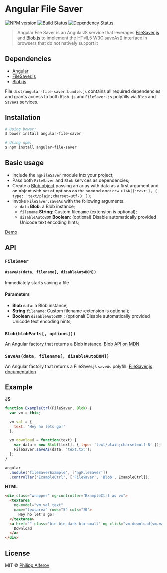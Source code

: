 # Angular File Saver

[![NPM version][npm-image]][npm-url]
[![Build Status][travis-image]][travis-url]
[![Dependency Status][depstat-image]][depstat-url]

> Angular File Saver is an AngularJS service that leverages
[FileSaver.js](https://github.com/eligrey/FileSaver.js/) and
[Blob.js](https://github.com/eligrey/Blob.js/) to implement the HTML5 W3C
saveAs() interface in browsers that do not natively support it

## Dependencies
- [Angular](https://github.com/angular/angular.js)
- [FileSaver.js](https://github.com/eligrey/FileSaver.js/)
- [Blob.js](https://github.com/eligrey/Blob.js/)

File `dist/angular-file-saver.bundle.js` contains all required dependencies and
grants access to both `Blob.js` and `FileSaver.js` polyfills via `Blob` and
`SaveAs` services.

## Installation

```sh
# Using bower:
$ bower install angular-file-saver

# Using npm:
$ npm install angular-file-saver
```

## Basic usage
- Include the `ngFileSaver` module into your project;
- Pass both `FileSaver` and `Blob` services as dependencies;
- Create a [Blob object](https://developer.mozilla.org/en/docs/Web/API/Blob)
passing an array with data as a first argument and an object with set of options
as the second one: `new Blob(['text'], { type: 'text/plain;charset=utf-8' })`;
- Invoke `FileSaver.saveAs` with the following arguments:
  - `data` **Blob**: a Blob instance;
  - `filename` **String**: Custom filename (extension is optional);
  - `disableAutoBOM` **Boolean**: (optional) Disable automatically provided Unicode text encoding hints;

[Demo](http://alferov.github.io/angular-file-saver/#demo)

## API
### `FileSaver`
#### `#saveAs(data, filename[, disableAutoBOM])`
Immediately starts saving a file

#### Parameters
- **Blob** `data`: a Blob instance;
- **String** `filename`: Custom filename (extension is optional);
- **Boolean** `disableAutoBOM` : (optional) Disable automatically provided Unicode text encoding hints;

### `Blob(blobParts[, options]))`
An Angular factory that returns a Blob instance.
[Blob API on MDN](https://developer.mozilla.org/en/docs/Web/API/Blob)

### `SaveAs(data, filename[, disableAutoBOM])`
An Angular factory that returns a FileSaver.js `saveAs` polyfill.
[FileSaver.js documentation](https://github.com/eligrey/FileSaver.js/#syntax)

## Example
**JS**
```js
function ExampleCtrl(FileSaver, Blob) {
  var vm = this;

  vm.val = {
    text: 'Hey ho lets go!'
  };

  vm.download = function(text) {
    var data = new Blob([text], { type: 'text/plain;charset=utf-8' });
    FileSaver.saveAs(data, 'text.txt');
  };
}

angular
  .module('fileSaverExample', ['ngFileSaver'])
  .controller('ExampleCtrl', ['FileSaver', 'Blob', ExampleCtrl]);
```

**HTML**
```html
<div class="wrapper" ng-controller="ExampleCtrl as vm">
  <textarea
    ng-model="vm.val.text"
    name="textarea" rows="5" cols="20">
      Hey ho let's go!
  </textarea>
  <a href="" class="btn btn-dark btn-small" ng-click="vm.download(vm.val.text)">
    Download
  </a>
</div>
```

## License
MIT © [Philipp Alferov](https://github.com/alferov)

[npm-url]: https://npmjs.org/package/angular-file-saver
[npm-image]: https://img.shields.io/npm/v/angular-file-saver.svg?style=flat-square

[travis-url]: https://travis-ci.org/alferov/angular-file-saver
[travis-image]: https://img.shields.io/travis/alferov/angular-file-saver.svg?style=flat-square

[depstat-url]: https://david-dm.org/alferov/angular-file-saver
[depstat-image]: https://david-dm.org/alferov/angular-file-saver.svg?style=flat-square
